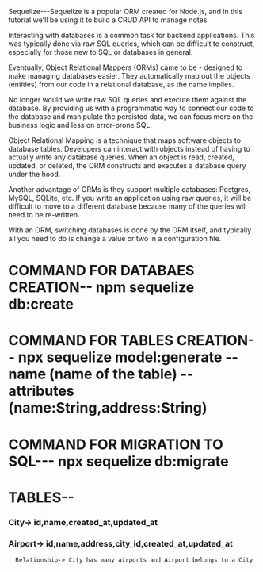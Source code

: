 Sequelize---Sequelize is a popular ORM created for Node.js, and in this tutorial we'll be using it to build a CRUD API to manage notes.

Interacting with databases is a common task for backend applications. This was typically done via raw SQL queries, which can be difficult to construct, especially for those new to SQL or databases in general.

Eventually, Object Relational Mappers (ORMs) came to be - designed to make managing databases easier. They automatically map out the objects (entities) from our code in a relational database, as the name implies.

No longer would we write raw SQL queries and execute them against the database. By providing us with a programmatic way to connect our code to the database and manipulate the persisted data, we can focus more on the business logic and less on error-prone SQL.

Object Relational Mapping is a technique that maps software objects to database tables. Developers can interact with objects instead of having to actually write any database queries. When an object is read, created, updated, or deleted, the ORM constructs and executes a database query under the hood.

Another advantage of ORMs is they support multiple databases: Postgres, MySQL, SQLite, etc. If you write an application using raw queries, it will be difficult to move to a different database because many of the queries will need to be re-written.

With an ORM, switching databases is done by the ORM itself, and typically all you need to do is change a value or two in a configuration file.

# COMMAND FOR DATABAES CREATION-- npm sequelize db:create
# COMMAND FOR TABLES CREATION--  npx sequelize model:generate --name (name of the table) --attributes (name:String,address:String)
# COMMAND FOR MIGRATION TO SQL--- npx sequelize db:migrate






# TABLES--
### City-> id,name,created_at,updated_at
### Airport-> id,name,address,city_id,created_at,updated_at 
      Relationship-> City has many airports and Airport belongs to a City